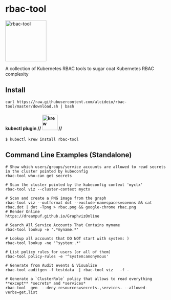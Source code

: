 # rbac-tool

<img src="https://github.com/alcideio/rbac-tool/raw/master/rbac-tool.png" alt="rbac-tool" width="128"/>

A collection of Kubernetes RBAC tools to sugar coat Kubernetes RBAC complexity

## Install

```shell script
curl https://raw.githubusercontent.com/alcideio/rbac-tool/master/download.sh | bash
```

#### kubectl plugin // <img src="https://raw.githubusercontent.com/kubernetes-sigs/krew/master/assets/logo/horizontal/color/krew-horizontal-color.png" alt="krew" width="48"/> //  

 

```shell script
$ kubectl krew install rbac-tool
```



## Command Line Examples (Standalone)

```shell script
# Show which users/groups/service accounts are allowed to read secrets in the cluster pointed by kubeconfig
rbac-tool who-can get secrets

# Scan the cluster pointed by the kubeconfig context 'myctx'
rbac-tool viz --cluster-context myctx

# Scan and create a PNG image from the graph
rbac-tool viz --outformat dot --exclude-namespaces=soemns && cat rbac.dot | dot -Tpng > rbac.png && google-chrome rbac.png
# Render Online
https://dreampuf.github.io/GraphvizOnline

# Search All Service Accounts That Contains myname
rbac-tool lookup -e '.*myname.*'

# Lookup all accounts that DO NOT start with system: )
rbac-tool lookup -ne '^system:.*'

# List policy rules for users (or all of them)
rbac-tool policy-rules -e '^system:anonymous'

# Generate from Audit events & Visualize 
rbac-tool auditgen -f testdata  | rbac-tool viz   -f -

# Generate a `ClusterRole` policy that allows to read everything **except** *secrets* and *services*
rbac-tool  gen  --deny-resources=secrets.,services. --allowed-verbs=get,list
```